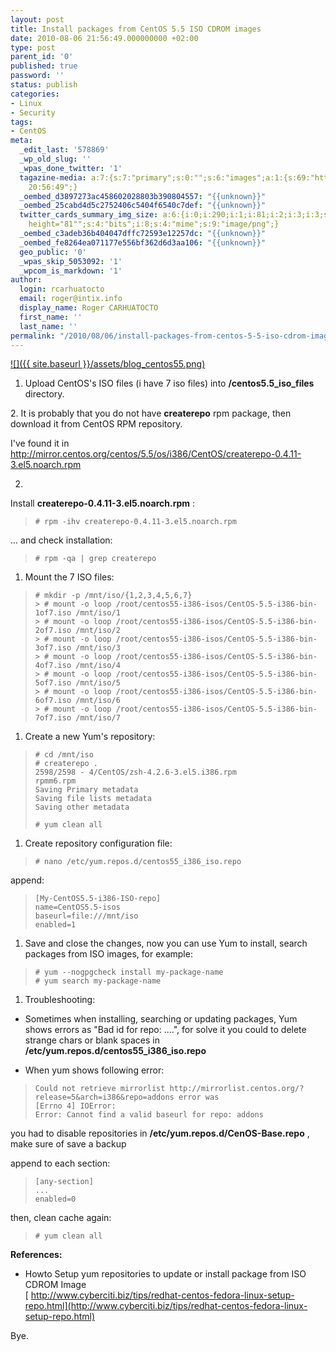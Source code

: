 ```yaml
---
layout: post
title: Install packages from CentOS 5.5 ISO CDROM images
date: 2010-08-06 21:56:49.000000000 +02:00
type: post
parent_id: '0'
published: true
password: ''
status: publish
categories:
- Linux
- Security
tags:
- CentOS
meta:
  _edit_last: '578869'
  _wp_old_slug: ''
  _wpas_done_twitter: '1'
  tagazine-media: a:7:{s:7:"primary";s:0:"";s:6:"images";a:1:{s:69:"http://holisticsecurity.files.wordpress.com/2010/08/blog_centos55.png";a:6:{s:8:"file_url";s:69:"http://holisticsecurity.files.wordpress.com/2010/08/blog_centos55.png";s:5:"width";s:3:"290";s:6:"height";s:2:"81";s:4:"type";s:5:"image";s:4:"area";s:5:"23490";s:9:"file_path";s:0:"";}}s:6:"videos";a:0:{}s:11:"image_count";s:1:"1";s:6:"author";s:6:"578869";s:7:"blog_id";s:7:"2005905";s:9:"mod_stamp";s:19:"2010-08-06
    20:56:49";}
  _oembed_d3897273ac458602028803b390804557: "{{unknown}}"
  _oembed_25cabd4d5c2752406c5404f6540c7def: "{{unknown}}"
  twitter_cards_summary_img_size: a:6:{i:0;i:290;i:1;i:81;i:2;i:3;i:3;s:23:"width="290"
    height="81"";s:4:"bits";i:8;s:4:"mime";s:9:"image/png";}
  _oembed_c3adeb36b404047dffc72593e12257dc: "{{unknown}}"
  _oembed_fe8264ea071177e556bf362d6d3aa106: "{{unknown}}"
  geo_public: '0'
  _wpas_skip_5053092: '1'
  _wpcom_is_markdown: '1'
author:
  login: rcarhuatocto
  email: roger@intix.info
  display_name: Roger CARHUATOCTO
  first_name: ''
  last_name: ''
permalink: "/2010/08/06/install-packages-from-centos-5-5-iso-cdrom-images/"
---
```

[![]({{ site.baseurl }}/assets/blog_centos55.png)](http://holisticsecurity.files.wordpress.com/2010/08/blog_centos55.png)

  


  

  1. Upload CentOS's ISO files (i have 7 iso files) into **/centos5.5_iso_files** directory.  
  
  
  
2\. It is probably that you do not have **createrepo** rpm package, then download it from CentOS RPM repository.  
  
I've found it in <http://mirror.centos.org/centos/5.5/os/i386/CentOS/createrepo-0.4.11-3.el5.noarch.rpm>
  

  2.   


Install **createrepo-0.4.11-3.el5.noarch.rpm** :

  

  

  


>   
> 
>     
>     
>     # rpm -ihv createrepo-0.4.11-3.el5.noarch.rpm
> 
>   
> 

  


... and check installation:

  


>   
> 
>     
>     
>     # rpm -qa | grep createrepo
> 
>   
> 

  


  

  1. Mount the 7 ISO files:
  

  


>   
> 
>     
>     
>     # mkdir -p /mnt/iso/{1,2,3,4,5,6,7}  
>     > # mount -o loop /root/centos55-i386-isos/CentOS-5.5-i386-bin-1of7.iso /mnt/iso/1  
>     > # mount -o loop /root/centos55-i386-isos/CentOS-5.5-i386-bin-2of7.iso /mnt/iso/2  
>     > # mount -o loop /root/centos55-i386-isos/CentOS-5.5-i386-bin-3of7.iso /mnt/iso/3  
>     > # mount -o loop /root/centos55-i386-isos/CentOS-5.5-i386-bin-4of7.iso /mnt/iso/4  
>     > # mount -o loop /root/centos55-i386-isos/CentOS-5.5-i386-bin-5of7.iso /mnt/iso/5  
>     > # mount -o loop /root/centos55-i386-isos/CentOS-5.5-i386-bin-6of7.iso /mnt/iso/6  
>     > # mount -o loop /root/centos55-i386-isos/CentOS-5.5-i386-bin-7of7.iso /mnt/iso/7
> 
>   
> 

  


  

  1. Create a new Yum's repository:
  



> 
>     # cd /mnt/iso
>     # createrepo .
>     2598/2598 - 4/CentOS/zsh-4.2.6-3.el5.i386.rpm                                   rpmm6.rpm
>     Saving Primary metadata
>     Saving file lists metadata
>     Saving other metadata
>     
>     # yum clean all

  1. Create repository configuration file:



> 
>     # nano /etc/yum.repos.d/centos55_i386_iso.repo

append:

> 
>     [My-CentOS5.5-i386-ISO-repo]
>     name=CentOS5.5-isos
>     baseurl=file:///mnt/iso
>     enabled=1

  1. Save and close the changes, now you can use Yum to install, search packages from ISO images, for example:



> 
>     # yum --nogpgcheck install my-package-name
>     # yum search my-package-name

  1. Troubleshooting:


  * Sometimes when installing, searching or updating packages, Yum shows errors as "Bad id for repo: ....", for solve it you could to delete strange chars or blank spaces in **/etc/yum.repos.d/centos55_i386_iso.repo**


* When yum shows following error:

> 
>     Could not retrieve mirrorlist http://mirrorlist.centos.org/?release=5&arch=i386&repo=addons error was
>     [Errno 4] IOError:
>     Error: Cannot find a valid baseurl for repo: addons

you had to disable repositories in **/etc/yum.repos.d/CenOS-Base.repo** , make sure of save a backup

append to each section:

> 
>     [any-section]
>     ...
>     enabled=0

then, clean cache again:

> 
>     # yum clean all

**References:**  
* Howto Setup yum repositories to update or install package from ISO CDROM Image  
[ http://www.cyberciti.biz/tips/redhat-centos-fedora-linux-setup-repo.html](http://www.cyberciti.biz/tips/redhat-centos-fedora-linux-setup-repo.html)

Bye.
